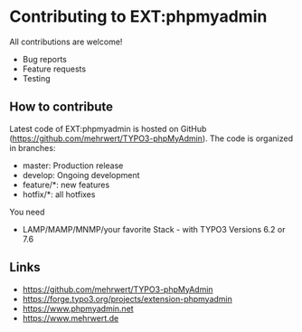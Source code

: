 # Contributing to EXT:phpmyadmin

All contributions are welcome!

* Bug reports
* Feature requests
* Testing

## How to contribute

Latest code of EXT:phpmyadmin is hosted on GitHub (https://github.com/mehrwert/TYPO3-phpMyAdmin). The code is organized in branches:

* master: Production release
* develop: Ongoing development
* feature/*: new features
* hotfix/*: all hotfixes

You need

*   LAMP/MAMP/MNMP/your favorite Stack - with TYPO3 Versions 6.2 or 7.6

## Links

* https://github.com/mehrwert/TYPO3-phpMyAdmin
* https://forge.typo3.org/projects/extension-phpmyadmin
* https://www.phpmyadmin.net
* https://www.mehrwert.de